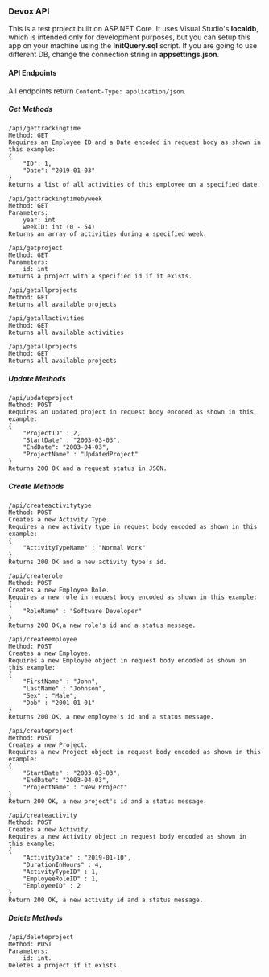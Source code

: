 ### Devox API

This is a test project built on ASP.NET Core. It uses Visual Studio's **localdb**, which is intended only for development purposes, but you can setup this app on your machine using the **InitQuery.sql** script. If you are going to use different DB, change the connection string in **appsettings.json**. 

#### API Endpoints

All endpoints return `Content-Type: application/json`. 

##### Get Methods

```
/api/gettrackingtime
Method: GET
Requires an Employee ID and a Date encoded in request body as shown in this example:
{
    "ID": 1,
    "Date": "2019-01-03"
}
Returns a list of all activities of this employee on a specified date. 
```

```
/api/gettrackingtimebyweek
Method: GET
Parameters:
	year: int
	weekID: int (0 - 54)
Returns an array of activities during a specified week.
```

```
/api/getproject
Method: GET
Parameters: 
	id: int
Returns a project with a specified id if it exists. 
```

```
/api/getallprojects
Method: GET
Returns all available projects
```

```
/api/getallactivities
Method: GET
Returns all available activities
```

```
/api/getallprojects
Method: GET
Returns all available projects
```

##### Update Methods

```
/api/updateproject
Method: POST
Requires an updated project in request body encoded as shown in this example:
{
    "ProjectID" : 2,
    "StartDate" : "2003-03-03",
    "EndDate": "2003-04-03",
    "ProjectName" : "UpdatedProject"
}
Returns 200 OK and a request status in JSON.
```

##### Create Methods

```
/api/createactivitytype
Method: POST
Creates a new Activity Type.
Requires a new activity type in request body encoded as shown in this example:
{
    "ActivityTypeName" : "Normal Work" 
}
Returns 200 OK and a new activity type's id.
```

```
/api/createrole
Method: POST
Creates a new Employee Role.
Requires a new role in request body encoded as shown in this example:
{
    "RoleName" : "Software Developer"
}
Returns 200 OK,a new role's id and a status message.
```

```
/api/createemployee
Method: POST
Creates a new Employee.
Requires a new Employee object in request body encoded as shown in this example:
{
    "FirstName" : "John",
    "LastName" : "Johnson",
    "Sex" : "Male",
    "Dob" : "2001-01-01"
}
Returns 200 OK, a new employee's id and a status message.
```

```
/api/createproject
Method: POST
Creates a new Project.
Requires a new Project object in request body encoded as shown in this example:
{
    "StartDate" : "2003-03-03",
    "EndDate": "2003-04-03",
    "ProjectName" : "New Project"
}
Return 200 OK, a new project's id and a status message.
```

```
/api/createactivity
Method: POST
Creates a new Activity.
Requires a new Activity object in request body encoded as shown in this example:
{
    "ActivityDate" : "2019-01-10",
    "DurationInHours" : 4,
    "ActivityTypeID" : 1,
    "EmployeeRoleID" : 1,
    "EmployeeID" : 2
}
Return 200 OK, a new activity id and a status message.
```

##### Delete Methods

```
/api/deleteproject
Method: POST
Parameters: 
	id: int.
Deletes a project if it exists.
```

